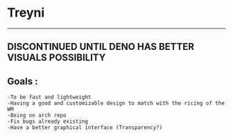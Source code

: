 # Treyni
---
## DISCONTINUED UNTIL DENO HAS BETTER VISUALS POSSIBILITY

## Goals :

    -To be fast and lightweight
    -Having a good and customizable design to match with the ricing of the WM
    -Being on arch repo
    -Fix bugs already existing
    -Have a better graphical interface (Transparency?)
